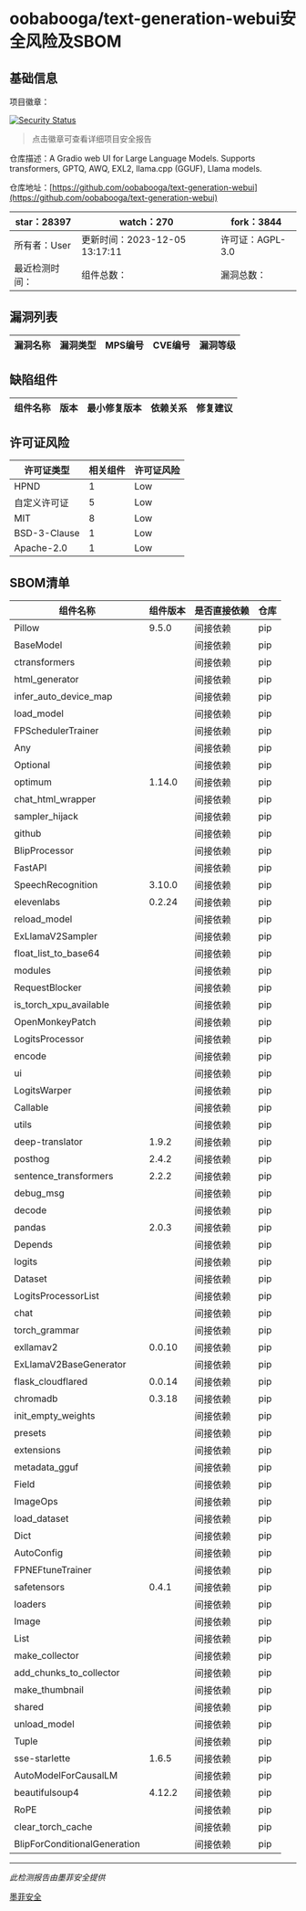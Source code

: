 # oobabooga/text-generation-webui安全风险及SBOM

## 基础信息

项目徽章：

[![Security Status](https://www.murphysec.com/platform3/v31/badge/1732108067977252864.svg)](https://www.murphysec.com/console/report/1693689165144481792/1732108067977252864)

> 点击徽章可查看详细项目安全报告

仓库描述：A Gradio web UI for Large Language Models. Supports transformers, GPTQ, AWQ, EXL2, llama.cpp (GGUF), Llama models.

仓库地址：[https://github.com/oobabooga/text-generation-webui](https://github.com/oobabooga/text-generation-webui)

| star：28397 | watch：270 | fork：3844 |
| ----------- | -------------- | ------------ |
| 所有者：User | 更新时间：2023-12-05 13:17:11 | 许可证：AGPL-3.0 |
| 最近检测时间： | 组件总数： | 漏洞总数： |




## 漏洞列表

| 漏洞名称 | 漏洞类型 | MPS编号 | CVE编号 | 漏洞等级 |
| ------- | ------ | ------- | ------ | ----- |





## 缺陷组件

| 组件名称 | 版本 | 最小修复版本 | 依赖关系 | 修复建议 |
| -------- | ---- | ------------ | -------- | -------- |





## 许可证风险

| 许可证类型 | 相关组件 | 许可证风险 |
| ---------- | -------- | ---------- |
|HPND|1|Low|
|自定义许可证|5|Low|
|MIT|8|Low|
|BSD-3-Clause|1|Low|
|Apache-2.0|1|Low|




## SBOM清单

| 组件名称 | 组件版本 | 是否直接依赖 | 仓库 |
| -------- | -------- | ------------ | ---- |
|Pillow|9.5.0|间接依赖|pip|
|BaseModel||间接依赖|pip|
|ctransformers||间接依赖|pip|
|html_generator||间接依赖|pip|
|infer_auto_device_map||间接依赖|pip|
|load_model||间接依赖|pip|
|FPSchedulerTrainer||间接依赖|pip|
|Any||间接依赖|pip|
|Optional||间接依赖|pip|
|optimum|1.14.0|间接依赖|pip|
|chat_html_wrapper||间接依赖|pip|
|sampler_hijack||间接依赖|pip|
|github||间接依赖|pip|
|BlipProcessor||间接依赖|pip|
|FastAPI||间接依赖|pip|
|SpeechRecognition|3.10.0|间接依赖|pip|
|elevenlabs|0.2.24|间接依赖|pip|
|reload_model||间接依赖|pip|
|ExLlamaV2Sampler||间接依赖|pip|
|float_list_to_base64||间接依赖|pip|
|modules||间接依赖|pip|
|RequestBlocker||间接依赖|pip|
|is_torch_xpu_available||间接依赖|pip|
|OpenMonkeyPatch||间接依赖|pip|
|LogitsProcessor||间接依赖|pip|
|encode||间接依赖|pip|
|ui||间接依赖|pip|
|LogitsWarper||间接依赖|pip|
|Callable||间接依赖|pip|
|utils||间接依赖|pip|
|deep-translator|1.9.2|间接依赖|pip|
|posthog|2.4.2|间接依赖|pip|
|sentence_transformers|2.2.2|间接依赖|pip|
|debug_msg||间接依赖|pip|
|decode||间接依赖|pip|
|pandas|2.0.3|间接依赖|pip|
|Depends||间接依赖|pip|
|logits||间接依赖|pip|
|Dataset||间接依赖|pip|
|LogitsProcessorList||间接依赖|pip|
|chat||间接依赖|pip|
|torch_grammar||间接依赖|pip|
|exllamav2|0.0.10|间接依赖|pip|
|ExLlamaV2BaseGenerator||间接依赖|pip|
|flask_cloudflared|0.0.14|间接依赖|pip|
|chromadb|0.3.18|间接依赖|pip|
|init_empty_weights||间接依赖|pip|
|presets||间接依赖|pip|
|extensions||间接依赖|pip|
|metadata_gguf||间接依赖|pip|
|Field||间接依赖|pip|
|ImageOps||间接依赖|pip|
|load_dataset||间接依赖|pip|
|Dict||间接依赖|pip|
|AutoConfig||间接依赖|pip|
|FPNEFtuneTrainer||间接依赖|pip|
|safetensors|0.4.1|间接依赖|pip|
|loaders||间接依赖|pip|
|Image||间接依赖|pip|
|List||间接依赖|pip|
|make_collector||间接依赖|pip|
|add_chunks_to_collector||间接依赖|pip|
|make_thumbnail||间接依赖|pip|
|shared||间接依赖|pip|
|unload_model||间接依赖|pip|
|Tuple||间接依赖|pip|
|sse-starlette|1.6.5|间接依赖|pip|
|AutoModelForCausalLM||间接依赖|pip|
|beautifulsoup4|4.12.2|间接依赖|pip|
|RoPE||间接依赖|pip|
|clear_torch_cache||间接依赖|pip|
|BlipForConditionalGeneration||间接依赖|pip|


------

*此检测报告由墨菲安全提供*

[墨菲安全](www.murphysec.com)
